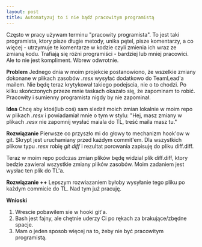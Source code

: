 ```yaml
---
layout: post
title: Automatyzuj to i nie bądź pracowitym programistą
---
```


Często w pracy używam terminu "pracowity programista". To jest taki programista, ktory pisze długie metody, unika pętel, pisze komentarzy, a co więcej - utrzymuje te komentarze w kodzie czyli zmienia ich wraz ze zmianą kodu. Trafiają się róźni programiści - bardziej lub mniej pracowici. Ale to nie jest kompliment. Wbrew odwrotnie.

**Problem**
Jednego dnia w moim projekcie postanowiono, że wszelkie zmiany dokonane w plikach zasobów *.resx* wysyłać dodatkowo do TeamLead'a mailem. Nie będę teraz krytykował takiego podejscia, nie o to chodzi. Po kilku skończonych przeze mnie taskach okazało się, że zapominam to robić. Pracowity i sumienny programista nigdy by nie zapominał.

**Idea**
Chcę aby ktoś(lub coś) sam sledził moich zmian lokalnie w moim repo w plikach *.resx* i powiadamiał mnie o tym w stylu: "Hej, masz zmiany w plikach *.resx* nie zapomnij wysłać maiala do TL, treść maila masz tu."

**Rozwiązanie**
Pierwsze co przyszło mi do głowy to mechanizm hook'ow w git.
Skrypt jest uruchamiany przed każdym commit'em. Dla wszystkich plikow typu *.resx* robię *git diff* i rezultat porowania zapisuję do pliku diff.diff.

<script src="https://gist.github.com/ibezuglyi/baeff2bb71a2b631cdc1.js"></script>

Teraz w moim repo podczas zmian plików będę widzial plik diff.diff, ktory bedzie zawieral wszystkie zmiany plików zasobów. Moim zadaniem jest wysłac ten plik do TL'a.

**Rozwiązanie ++**
Lepszym rozwiazaniem byłoby wysyłanie tego pliku po każdym commicie do TL. Nad tym już pracuję.

**Wnioski**
1. Wrescie pobawilem sie w hooki git'a.
2. Bash jest fajny, ale chętnie uderzy Ci po rękach za brakujące/zbędne spacje.
3. Mam o jeden sposob więcej na to, żeby nie być pracowitym programistą. 
